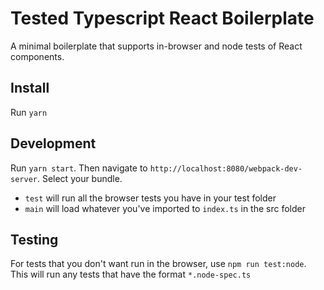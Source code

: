 # Tested Typescript React Boilerplate
A minimal boilerplate that supports in-browser and node tests of React components.

## Install
Run `yarn`

## Development
Run `yarn start`. Then navigate to `http://localhost:8080/webpack-dev-server`. Select your bundle. 

- `test` will run all the browser tests you have in your test folder
- `main` will load whatever you've imported to `index.ts` in the src folder

## Testing
For tests that you don't want run in the browser, use `npm run test:node`. This will run any tests that have the format `*.node-spec.ts`